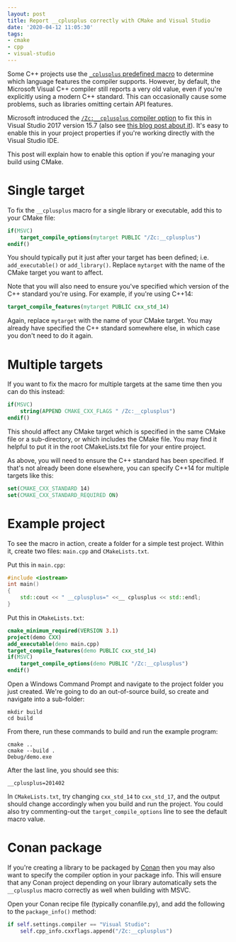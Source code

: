```yaml
---
layout: post
title: Report __cplusplus correctly with CMake and Visual Studio
date: '2020-04-12 11:05:30'
tags:
- cmake
- cpp
- visual-studio
---
```


Some C++ projects use the [`_cplusplus` predefined macro](https://docs.microsoft.com/en-us/cpp/preprocessor/predefined-macros) to determine which language features the compiler supports. However, by default, the Microsoft Visual C++ compiler still reports a very old value, even if you're explicitly using a modern C++ standard. This can occasionally cause some problems, such as libraries omitting certain API features.

Microsoft introduced the [`/Zc:__cplusplus` compiler option](https://docs.microsoft.com/en-us/cpp/build/reference/zc-cplusplus) to fix this in Visual Studio 2017 version 15.7 (also see [this blog post about it](https://devblogs.microsoft.com/cppblog/msvc-now-correctly-reports-__cplusplus/)). It's easy to enable this in your project properties if you're working directly with the Visual Studio IDE.

This post will explain how to enable this option if you're managing your build using CMake.

# Single target

To fix the `__cplusplus` macro for a single library or executable, add this to your CMake file:

```cmake
if(MSVC)
    target_compile_options(mytarget PUBLIC "/Zc:__cplusplus")
endif()
```

You should typically put it just after your target has been defined; i.e. `add_executable()` or `add_library()`. Replace `mytarget` with the name of the CMake target you want to affect.

Note that you will also need to ensure you've specified which version of the C++ standard you're using. For example, if you're using C++14:

```cmake
target_compile_features(mytarget PUBLIC cxx_std_14)
```

Again, replace `mytarget` with the name of your CMake target. You may already have specified the C++ standard somewhere else, in which case you don't need to do it again.

# Multiple targets

If you want to fix the macro for multiple targets at the same time then you can do this instead:

```cmake
if(MSVC)
    string(APPEND CMAKE_CXX_FLAGS " /Zc:__cplusplus")
endif()
```

This should affect any CMake target which is specified in the same CMake file or a sub-directory, or which includes the CMake file. You may find it helpful to put it in the root CMakeLists.txt file for your entire project.

As above, you will need to ensure the C++ standard has been specified. If that's not already been done elsewhere, you can specify C++14 for multiple targets like this:

```cmake
set(CMAKE_CXX_STANDARD 14)
set(CMAKE_CXX_STANDARD_REQUIRED ON)
```

# Example project

To see the macro in action, create a folder for a simple test project. Within it, create two files: `main.cpp` and `CMakeLists.txt`.

Put this in `main.cpp`:

```c++
#include <iostream>
int main()
{
    std::cout << " __cplusplus=" <<__ cplusplus << std::endl;
}
```

Put this in `CMakeLists.txt`:

```cmake
cmake_minimum_required(VERSION 3.1)
project(demo CXX)
add_executable(demo main.cpp)
target_compile_features(demo PUBLIC cxx_std_14)
if(MSVC)
    target_compile_options(demo PUBLIC "/Zc:__cplusplus")
endif()
```

Open a Windows Command Prompt and navigate to the project folder you just created. We're going to do an out-of-source build, so create and navigate into a sub-folder:

```console
mkdir build
cd build
```

From there, run these commands to build and run the example program:

```console
cmake ..
cmake --build .
Debug/demo.exe
```

After the last line, you should see this:

```
__cplusplus=201402
```

In `CMakeLists.txt`, try changing `cxx_std_14` to `cxx_std_17`, and the output should change accordingly when you build and run the project. You could also try commenting-out the `target_compile_options` line to see the default macro value.

# Conan package

If you're creating a library to be packaged by [Conan](https://conan.io/) then you may also want to specify the compiler option in your package info. This will ensure that any Conan project depending on your library automatically sets the `__cplusplus` macro correctly as well when building with MSVC.

Open your Conan recipe file (typically conanfile.py), and add the following to the `package_info()` method:

```python
if self.settings.compiler == "Visual Studio":
    self.cpp_info.cxxflags.append("/Zc:__cplusplus")
```

